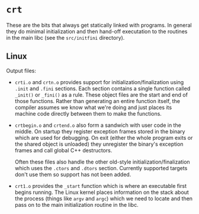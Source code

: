 # `crt`

These are the bits that always get statically linked with programs. In general
they do minimal initialization and then hand-off executation to the routines in
the main libc (see the `src/initfini` directory).

## Linux

Output files:

- `crti.o` and `crtn.o` provides support for initialization/finalization using
  `.init` and `.fini` sections. Each section contains a single function called
  `_init()` or `_fini()` as a rule. These object files are the start and end of
  those functions. Rather than generating an entire function itself, the
  compiler assumes we know what we're doing and just places its machine code
  directly between them to make the functions.

- `crtbegin.o` and `crtend.o` also form a sandwich with user code in the middle.
  On startup they register exception frames stored in the binary which are used
  for debugging. On exit (either the whole program exits or the shared object is
  unloaded) they unregister the binary's exception frames and call global C++
  destructors.

  Often these files also handle the other old-style initialization/finalization
  which uses the `.ctors` and `.dtors` section. Currently supported targets
  don't use them so support has not been added.

- `crt1.o` provides the `_start` function which is where an executable first
  begins running. The Linux kernel places information on the stack about the
  process (things like `argv` and `argc`) which we need to locate and then
  pass on to the main initialization routine in the libc.
